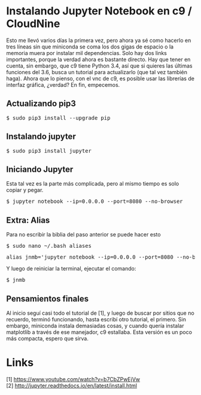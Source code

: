 # Instalando Jupyter Notebook en c9 / CloudNine

Esto me llevó varios días la primera vez, pero ahora ya sé como hacerlo en tres líneas sin que miniconda se coma los dos gigas de espacio o la memoria muera por instalar mil dependencias.
Solo hay dos links importantes, porque la verdad ahora es bastante directo. 
Hay que tener en cuenta, sin embargo, que c9 tiene Python 3.4, así que si quieres las últimas funciones del 3.6, busca un tutorial para actualizarlo (que tal vez también haga).
Ahora que lo pienso, con el vnc de c9, es posible usar las librerías de interfaz gráfica, ¿verdad?
En fin, empecemos.

## Actualizando pip3

<pre>
$ sudo pip3 install --upgrade pip
</pre>

## Instalando jupyter

<pre>
$ sudo pip3 install jupyter
</pre>

## Iniciando Jupyter

Esta tal vez es la parte más complicada, pero al mismo tiempo es solo copiar y pegar.

<pre>
$ jupyter notebook --ip=0.0.0.0 --port=8080 --no-browser
</pre>

## Extra: Alias

Para no escribir la biblia del paso anterior se puede hacer esto

<pre>
$ sudo nano ~/.bash_aliases
</pre>
<pre>
alias jnmb='jupyter notebook --ip=0.0.0.0 --port=8080 --no-browser'
</pre>

Y luego de reiniciar la terminal, ejecutar el comando:

<pre>
$ jnmb
</pre>

## Pensamientos finales

Al inicio seguí casi todo el tutorial de [1], y luego de buscar por sitios que no recuerdo, terminó funcionando, hasta escribí otro tutorial, el primero. 
Sin embargo, miniconda instala demasiadas cosas, y cuando quería instalar matplotlib a través de ese manejador, c9 estallaba. 
Esta versión es un poco más compacta, espero que sirva.

# Links

[1] https://www.youtube.com/watch?v=b7CbZPwEjVw <br>
[2] http://jupyter.readthedocs.io/en/latest/install.html <br>

